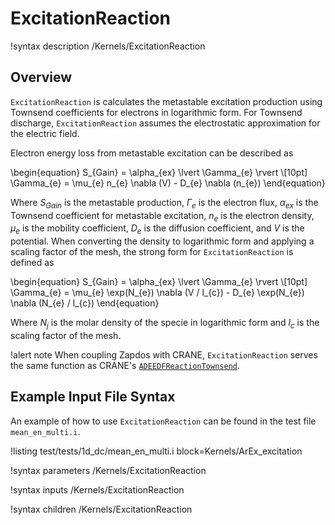# ExcitationReaction

!syntax description /Kernels/ExcitationReaction

## Overview

`ExcitationReaction` is calculates the metastable excitation production using Townsend coefficients for electrons in logarithmic form. For Townsend discharge, `ExcitationReaction` assumes the electrostatic approximation for the electric field.

Electron energy loss from metastable excitation can be described as

\begin{equation}
S_{Gain} = \alpha_{ex} \lvert \Gamma_{e} \rvert \\[10pt]
\Gamma_{e} = \mu_{e} n_{e} \nabla (V) - D_{e} \nabla (n_{e})
\end{equation}

Where $S_{Gain}$ is the metastable production, $\Gamma_{e}$ is the electron flux, $\alpha_{ex}$ is the Townsend coefficient for metastable excitation, $n_{e}$ is the electron density, $\mu_{e}$ is the mobility coefficient, $D_{e}$ is the diffusion coefficient, and $V$ is
the potential. When converting the density to logarithmic form and applying a scaling factor of the mesh, the strong form for `ExcitationReaction` is defined as

\begin{equation}
S_{Gain} = \alpha_{ex} \lvert \Gamma_{e} \rvert \\[10pt]
\Gamma_{e} = \mu_{e} \exp(N_{e}) \nabla (V / l_{c}) - D_{e} \exp(N_{e}) \nabla (N_{e} / l_{c})
\end{equation}

Where $N_{j}$ is the molar density of the specie in logarithmic form and $l_{c}$ is the scaling factor of the mesh.

!alert note
When coupling Zapdos with CRANE, `ExcitationReaction` serves the same function as CRANE's [`ADEEDFReactionTownsend`](/kernels/ADEEDFReactionTownsend.md).

## Example Input File Syntax

An example of how to use `ExcitationReaction` can be found in the
test file `mean_en_multi.i`.

!listing test/tests/1d_dc/mean_en_multi.i block=Kernels/ArEx_excitation

!syntax parameters /Kernels/ExcitationReaction

!syntax inputs /Kernels/ExcitationReaction

!syntax children /Kernels/ExcitationReaction
